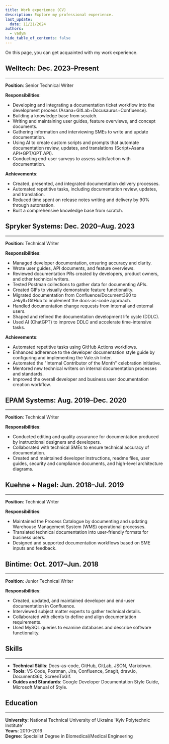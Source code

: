 ```yaml
---
title: Work experience (CV)
description: Explore my professional experience.
last_update: 
  date: 11/21/2024
authors:
  - vadym
hide_table_of_contents: false
---
```


On this page, you can get acquainted with my work experience.

## Welltech: Dec. 2023–Present
---

**Position**: Senior Technical Writer

**Responsibilities**:

- Developing and integrating a documentation ticket workflow into the development process (Asana+GitLab+Docusaurus+Confluence).
- Building a knowledge base from scratch.
- Writing and maintaining user guides, feature overviews, and concept documents.
- Gathering information and interviewing SMEs to write and update documentation.
- Using AI to create custom scripts and prompts that automate documentation review, updates, and translations (Script+Asana API+GPT/GPT API).
- Conducting end-user surveys to assess satisfaction with documentation.

**Achievements**:

- Created, presented, and integrated documentation delivery processes.
- Automated repetitive tasks, including documentation review, updates, and translation.
- Reduced time spent on release notes writing and delivery by 90% through automation.
- Built a comprehensive knowledge base from scratch.

## Spryker Systems: Dec. 2020–Aug. 2023
---

**Position**: Technical Writer

**Responsibilities**:

- Managed developer documentation, ensuring accuracy and clarity.
- Wrote user guides, API documents, and feature overviews.
- Reviewed documentation PRs created by developers, product owners, and other technical writers.
- Tested Postman collections to gather data for documenting APIs.
- Created GIFs to visually demonstrate feature functionality.
- Migrated documentation from Confluence/Document360 to Jekyll+GitHub to implement the docs-as-code approach.
- Handled documentation change requests from internal and external users.
- Shaped and refined the documentation development life cycle (DDLC).
- Used AI (ChatGPT) to improve DDLC and accelerate time-intensive tasks.

**Achievements**:

- Automated repetitive tasks using GitHub Actions workflows.
- Enhanced adherence to the developer documentation style guide by configuring and implementing the Vale.sh linter.
- Automated the "Internal Contributor of the Month" celebration initiative.
- Mentored new technical writers on internal documentation processes and standards.
- Improved the overall developer and business user documentation creation workflow.

## EPAM Systems: Aug. 2019–Dec. 2020
---

**Position**: Technical Writer

**Responsibilities**:

- Conducted editing and quality assurance for documentation produced by instructional designers and developers.
- Collaborated with technical SMEs to ensure technical accuracy of documentation.
- Created and maintained developer instructions, readme files, user guides, security and compliance documents, and high-level architecture diagrams.

## Kuehne + Nagel: Jun. 2018–Jul. 2019
---

**Position**: Technical Writer

**Responsibilities**:

- Maintained the Process Catalogue by documenting and updating Warehouse Management System (WMS) operational processes.
- Translated technical documentation into user-friendly formats for business users.
- Designed and supported documentation workflows based on SME inputs and feedback.

## Bintime: Oct. 2017–Jun. 2018
---

**Position**: Junior Technical Writer

**Responsibilities**:

- Created, updated, and maintained developer and end-user documentation in Confluence.
- Interviewed subject matter experts to gather technical details.
- Collaborated with clients to define and align documentation requirements.
- Used MySQL queries to examine databases and describe software functionality.

## Skills
---

* **Technical Skills**: Docs-as-code, GitHub, GitLab, JSON, Markdown.  
* **Tools**: VS Code, Postman, Jira, Confluence, Snagit, draw.io, Document360, ScreenToGif.  
* **Guides and Standards**: Google Developer Documentation Style Guide, Microsoft Manual of Style.  

## Education
---

**University**: National Technical University of Ukraine 'Kyiv Polytechnic Institute’  
**Years**: 2010–2016  
**Degree**: Specialist Degree in Biomedical/Medical Engineering
